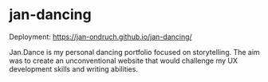 # jan-dancing

Deployment:
https://jan-ondruch.github.io/jan-dancing/

Jan.Dance is my personal dancing portfolio focused on storytelling. The aim was to create an unconventional website that would challenge my UX development skills and writing abilities.

